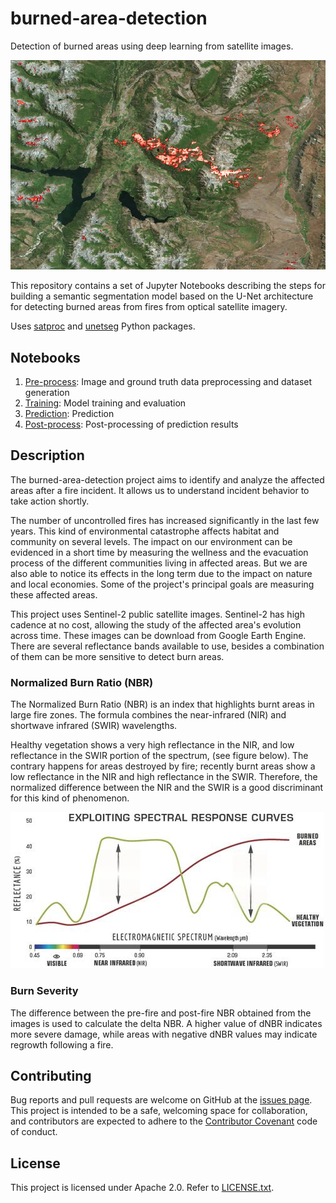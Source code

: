 # burned-area-detection

Detection of burned areas using deep learning from satellite images.

![](img/burn.jpg)

This repository contains a set of Jupyter Notebooks describing the steps for
building a semantic segmentation model based on the U-Net architecture for
detecting burned areas from fires from optical satellite imagery.

Uses [satproc](https://github.com/dymaxionlabs/satproc) and
[unetseg](https://github.com/dymaxionlabs/unetseg) Python packages.

## Notebooks

1. [Pre-process](1_Pre-process.ipynb): Image and ground truth data preprocessing and dataset generation
2. [Training](2_Training.ipynb): Model training and evaluation
3. [Prediction](3_Prediction.ipynb): Prediction
4. [Post-process](4_Post-process.ipynb): Post-processing of prediction results

## Description

The burned-area-detection project aims to identify and analyze the affected
areas after a fire incident. It allows us to understand incident behavior to
take action shortly.

The number of uncontrolled fires has increased significantly in the last few
years. This kind of environmental catastrophe affects habitat and community on
several levels. The impact on our environment can be evidenced in a short time
by measuring the wellness and the evacuation process of the different
communities living in affected areas. But we are also able to notice its
effects in the long term due to the impact on nature and local economies. Some
of the project's principal goals are measuring these affected areas. 

This project uses Sentinel-2 public satellite images. Sentinel-2 has high
cadence at no cost, allowing the study of the affected area's evolution across
time. These images can be download from Google Earth Engine. There are several
reflectance bands available to use, besides a combination of them can be more
sensitive to detect burn areas.

### Normalized Burn Ratio (NBR)

The Normalized Burn Ratio (NBR) is an index that highlights burnt areas in
large fire zones. The formula combines the near-infrared (NIR) and shortwave
infrared (SWIR) wavelengths.

Healthy vegetation shows a very high reflectance in the NIR, and low
reflectance in the SWIR portion of the spectrum, (see figure below). The
contrary happens for areas destroyed by fire; recently burnt areas show a low
reflectance in the NIR and high reflectance in the SWIR. Therefore, the
normalized difference between the NIR and the SWIR is a good discriminant for
this kind of phenomenon.

![](img/Spectral_responses.jpg)

### Burn Severity

The difference between the pre-fire and post-fire NBR obtained from the images
is used to calculate the delta NBR. A higher value of dNBR indicates more
severe damage, while areas with negative dNBR values may indicate regrowth
following a fire.

## Contributing

Bug reports and pull requests are welcome on GitHub at the [issues
page](https://github.com/dymaxionlabs/burned-area-detection). This project is
intended to be a safe, welcoming space for collaboration, and contributors are
expected to adhere to the [Contributor
Covenant](http://contributor-covenant.org) code of conduct.

## License

This project is licensed under Apache 2.0. Refer to [LICENSE.txt](LICENSE.txt).

